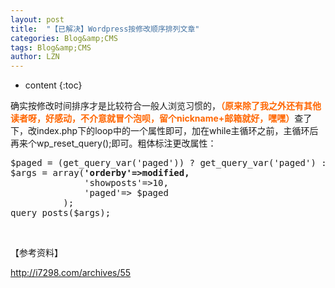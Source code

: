 ```yaml
---
layout: post
title:  "【已解决】Wordpress按修改顺序排列文章" 
categories: Blog&amp;CMS
tags: Blog&amp;CMS
author: LZN
---
```


* content
{:toc}

确实按修改时间排序才是比较符合一般人浏览习惯的，<span style="color: #ff6600;"><strong>（原来除了我之外还有其他读者呀，好感动，不介意就冒个泡呗，留个nickname+邮箱就好，嘿嘿）</strong></span>查了下，改index.php下的loop中的一个属性即可，加在while主循环之前，主循环后再来个<span class="pln">wp_reset_query</span><span class="pun">();即可。粗体标注更改属性：</span>
<pre class="wp-code-highlight prettyprint prettyprinted"><span class="pln">$paged = (get_query_var('paged')) ? get_query_var('paged') : 1;
$args </span><span class="pun">=</span><span class="pln"> array</span><span class="pun">(</span><strong><span class="str">'orderby'</span><span class="pun">=&gt;</span><span class="pln">modified</span></strong><span class="pun"><strong>,</strong>
</span><span class="str">              'showposts'</span><span class="pun">=&gt;</span><span class="lit">10</span><span class="pun">,
              </span><span class="str">'paged'</span><span class="pun">=&gt;</span><span class="pln"> $paged
	      </span><span class="pun">);</span><span class="pln">
query_posts</span><span class="pun">(</span><span class="pln">$args</span><span class="pun">);</span></pre>
&nbsp;

【参考资料】

http://i7298.com/archives/55